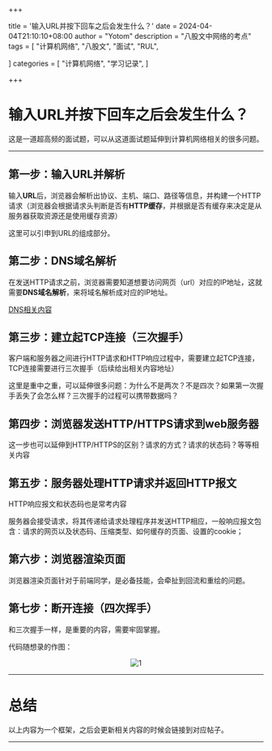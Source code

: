 +++

title = '输入URL并按下回车之后会发生什么？'
date = 2024-04-04T21:10:10+08:00
author = "Yotom"
description = "八股文中网络的考点"
tags = [
    "计算机网络",
    "八股文",
    "面试",
    "RUL",

]
categories = [
	"计算机网络",
    "学习记录",
]

+++

# 输入URL并按下回车之后会发生什么？

这是一道超高频的面试题，可以从这道面试题延伸到计算机网络相关的很多问题。

---

## 第一步：输入URL并解析

输入**URL**后，浏览器会解析出协议、主机、端口、路径等信息，并构建一个HTTP请求（浏览器会根据请求头判断是否有**HTTP缓存**，并根据是否有缓存来决定是从服务器获取资源还是使用缓存资源）

这里可以引申到URL的组成部分。

## 第二步：DNS域名解析

在发送HTTP请求之前，浏览器需要知道想要访问网页（url）对应的IP地址，这就需要**DNS域名解析**，来将域名解析成对应的IP地址。

[DNS相关内容]({{<relref"dns.md">}})

## 第三步：建立起TCP连接（三次握手）

客户端和服务器之间进行HTTP请求和HTTP响应过程中，需要建立起TCP连接，TCP连接需要进行三次握手（后续给出相关内容地址）

这里是重中之重，可以延伸很多问题：为什么不是两次？不是四次？如果第一次握手丢失了会怎么样？三次握手的过程可以携带数据吗？

## 第四步：浏览器发送HTTP/HTTPS请求到web服务器

这一步也可以延伸到HTTP/HTTPS的区别？请求的方式？请求的状态码？等等相关内容

## 第五步：服务器处理HTTP请求并返回HTTP报文

HTTP响应报文和状态码也是常考内容

服务器会接受请求，将其传递给请求处理程序并发送HTTP相应，一般响应报文包含：请求的网页以及状态码、压缩类型、如何缓存的页面、设置的cookie；

## 第六步：浏览器渲染页面

浏览器渲染页面针对于前端同学，是必备技能，会牵扯到回流和重绘的问题。

## 第七步：断开连接（四次挥手）

和三次握手一样，是重要的内容，需要牢固掌握。

代码随想录的作图：

<div style="text-align:center;">
    <img src="/img/url_1.png" alt="1" style="max-width: 100%; height: auto;">
</div>

---

# 总结

以上内容为一个框架，之后会更新相关内容的时候会链接到对应帖子。

---
